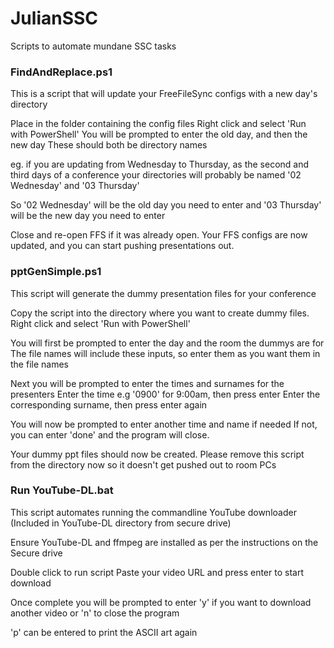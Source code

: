 # JulianSSC
Scripts to automate mundane SSC tasks

### FindAndReplace.ps1
This is a script that will update your FreeFileSync configs with a new day's directory

Place in the folder containing the config files
Right click and select 'Run with PowerShell'
You will be prompted to enter the old day, and then the new day
These should both be directory names

eg. if you are updating from Wednesday to Thursday, as the second and third days of a conference
your directories will probably be named '02 Wednesday' and '03 Thursday'

So '02 Wednesday' will be the old day you need to enter
and '03 Thursday' will be the new day you need to enter

Close and re-open FFS if it was already open.
Your FFS configs are now updated, and you can start pushing presentations out.


### pptGenSimple.ps1
This script will generate the dummy presentation files for your conference

Copy the script into the directory where you want to create dummy files.
Right click and select 'Run with PowerShell'

You will first be prompted to enter the day and the room the dummys are for
The file names will include these inputs, so enter them as you want them in the file names

Next you will be prompted to enter the times and surnames for the presenters
Enter the time e.g '0900' for 9:00am, then press enter
Enter the corresponding surname, then press enter again

You will now be prompted to enter another time and name if needed
If not, you can enter 'done' and the program will close.

Your dummy ppt files should now be created.
Please remove this script from the directory now so it doesn't get pushed out to room PCs


### Run YouTube-DL.bat
This script automates running the commandline YouTube downloader
(Included in YouTube-DL directory from secure drive)

Ensure YouTube-DL and ffmpeg are installed as per the instructions on the Secure drive

Double click to run script
Paste your video URL and press enter to start download

Once complete you will be prompted to enter 'y' if you want to download another video
or 'n' to close the program

'p' can be entered to print the ASCII art again

